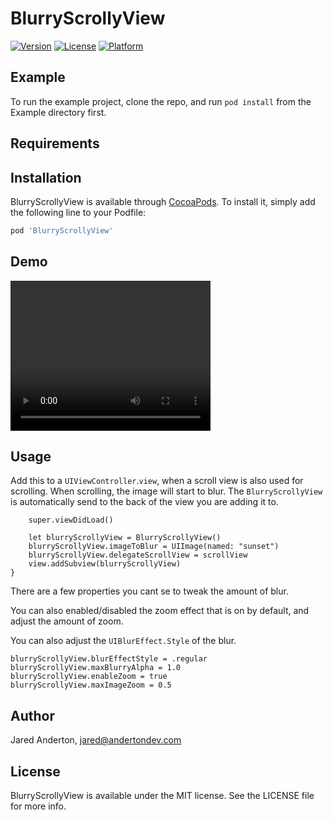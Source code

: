 # BlurryScrollyView


[![Version](https://img.shields.io/cocoapods/v/BlurryScrollyView.svg?style=flat)](https://cocoapods.org/pods/BlurryScrollyView)
[![License](https://img.shields.io/cocoapods/l/BlurryScrollyView.svg?style=flat)](https://cocoapods.org/pods/BlurryScrollyView)
[![Platform](https://img.shields.io/cocoapods/p/BlurryScrollyView.svg?style=flat)](https://cocoapods.org/pods/BlurryScrollyView)

## Example

To run the example project, clone the repo, and run `pod install` from the Example directory first.

## Requirements

## Installation

BlurryScrollyView is available through [CocoaPods](https://cocoapods.org). To install
it, simply add the following line to your Podfile:

```ruby
pod 'BlurryScrollyView'
```

## Demo
<video width="320" height="240" controls>
<source src="https://github.com/jaredanderton/BlurryScrollyView/blob/master/animation.mp4" type="video/mp4">
Your browser does not support the video tag.
</video>



## Usage
Add this to a `UIViewController`.`view`, when a scroll view is also used for scrolling. When scrolling, the image will start to blur. The `BlurryScrollyView` is automatically send to the back of the view you are adding it to.
```override func viewDidLoad() {
    super.viewDidLoad()
    
    let blurryScrollyView = BlurryScrollyView()
    blurryScrollyView.imageToBlur = UIImage(named: "sunset")
    blurryScrollyView.delegateScrollView = scrollView
    view.addSubview(blurryScrollyView)
}
```

There are a few properties you cant se to tweak the amount of blur. 

You can also enabled/disabled the zoom effect that is on by default, and adjust the amount of zoom.

You can also adjust the `UIBlurEffect.Style` of the blur.
```
blurryScrollyView.blurEffectStyle = .regular
blurryScrollyView.maxBlurryAlpha = 1.0
blurryScrollyView.enableZoom = true
blurryScrollyView.maxImageZoom = 0.5
```



## Author

Jared Anderton, jared@andertondev.com

## License

BlurryScrollyView is available under the MIT license. See the LICENSE file for more info.
